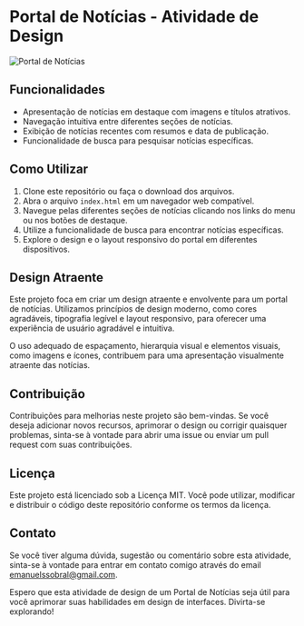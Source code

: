# Portal de Notícias - Atividade de Design

![Portal de Notícias](https://i.ibb.co/w7M7HCd/Noticias.png)

## Funcionalidades

- Apresentação de notícias em destaque com imagens e títulos atrativos.
- Navegação intuitiva entre diferentes seções de notícias.
- Exibição de notícias recentes com resumos e data de publicação.
- Funcionalidade de busca para pesquisar notícias específicas.

## Como Utilizar

1. Clone este repositório ou faça o download dos arquivos.
2. Abra o arquivo `index.html` em um navegador web compatível.
3. Navegue pelas diferentes seções de notícias clicando nos links do menu ou nos botões de destaque.
4. Utilize a funcionalidade de busca para encontrar notícias específicas.
5. Explore o design e o layout responsivo do portal em diferentes dispositivos.

## Design Atraente

Este projeto foca em criar um design atraente e envolvente para um portal de notícias. Utilizamos princípios de design moderno, como cores agradáveis, tipografia legível e layout responsivo, para oferecer uma experiência de usuário agradável e intuitiva.

O uso adequado de espaçamento, hierarquia visual e elementos visuais, como imagens e ícones, contribuem para uma apresentação visualmente atraente das notícias.

## Contribuição

Contribuições para melhorias neste projeto são bem-vindas. Se você deseja adicionar novos recursos, aprimorar o design ou corrigir quaisquer problemas, sinta-se à vontade para abrir uma issue ou enviar um pull request com suas contribuições.

## Licença

Este projeto está licenciado sob a Licença MIT. Você pode utilizar, modificar e distribuir o código deste repositório conforme os termos da licença.

## Contato

Se você tiver alguma dúvida, sugestão ou comentário sobre esta atividade, sinta-se à vontade para entrar em contato comigo através do email emanuelssobral@gmail.com.

Espero que esta atividade de design de um Portal de Notícias seja útil para você aprimorar suas habilidades em design de interfaces. Divirta-se explorando!
